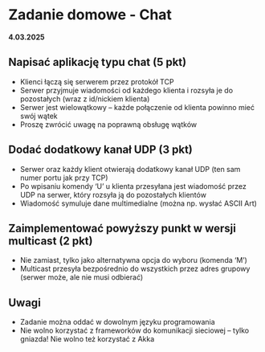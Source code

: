 # Zadanie domowe - Chat
**4.03.2025**


## Napisać aplikację typu chat (5 pkt)
- Klienci łączą się serwerem przez protokół TCP
- Serwer przyjmuje wiadomości od każdego klienta i rozsyła je do pozostałych (wraz z id/nickiem klienta)
- Serwer jest wielowątkowy – każde połączenie od klienta powinno mieć swój wątek
- Proszę zwrócić uwagę na poprawną obsługę wątków

## Dodać dodatkowy kanał UDP (3 pkt)
- Serwer oraz każdy klient otwierają dodatkowy kanał UDP (ten sam numer portu jak przy TCP)
- Po wpisaniu komendy ‘U’ u klienta przesyłana jest wiadomość przez UDP na serwer, który rozsyła ją do pozostałych klientów
- Wiadomość symuluje dane multimedialne (można np. wysłać ASCII Art)

## Zaimplementować powyższy punkt w wersji multicast (2 pkt)
- Nie zamiast, tylko jako alternatywna opcja do wyboru (komenda ‘M’)
- Multicast przesyła bezpośrednio do wszystkich przez adres grupowy (serwer może, ale nie musi odbierać)

## Uwagi
- Zadanie można oddać w dowolnym języku programowania
- Nie wolno korzystać z frameworków do komunikacji sieciowej – tylko gniazda! Nie wolno też korzystać z Akka
